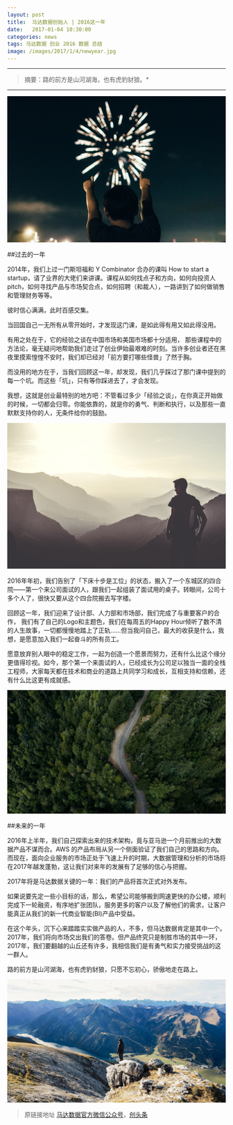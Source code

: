 ```yaml
---
layout: post
title:  马达数据创始人 | 2016这一年
date:   2017-01-04 10:30:00
categories: news
tags: 马达数据 创业 2016 数据 总结 
image: /images/2017/1/4/newyear.jpg
---
```


---------
>摘要：路的前方是山河湖海，也有虎豹豺狼。*

--------

![alt text](/images/2017/1/4/newyear.jpg)

##过去的一年


2014年，我们上过一门斯坦福和 Y Combinator 合办的课叫 How to start a startup，请了业界的大佬们来讲课。课程从如何找点子和方向，如何向投资人 pitch，如何寻找产品与市场契合点，如何招聘（和裁人），一路讲到了如何做销售和管理财务等等。


彼时信心满满，此时百感交集。

当回国自己一无所有从零开始时，才发现这门课，是如此得有用又如此得没用。
 
有用之处在于，它的经验之谈在中国市场和美国市场都十分适用， 那些课程中的方法论，毫无疑问地帮助我们走过了创业伊始最艰难的时刻。当许多创业者还在黑夜里摸索惶惶不安时，我们却已经对「前方要打哪些怪兽」了然于胸。

而没用的地方在于，当我们回顾这一年，却发现，我们几乎踩过了那门课中提到的每一个坑。而这些「坑」，只有等你踩进去了，才会发现。
 
我想，这就是创业最特别的地方吧：不管看过多少「经验之谈」，在你真正开始做的时候，一切都会归零。你能依靠的，就是你的勇气、判断和执行，以及那些一直默默支持你的人，无条件给你的鼓励。


![alt text](/images/2017/1/4/mountains.jpeg)


2016年年初，我们告别了「下床十步是工位」的状态，搬入了一个东城区的四合院——第一个来公司面试的人，跟我们一起组装了面试用的桌子。转眼间，公司十多个人了，很快又要从这个四合院搬去写字楼。

回顾这一年，我们迎来了设计部、人力部和市场部，我们完成了与重要客户的合作， 我们有了自己的Logo和主题色，我们在每周五的Happy Hour倾听了数不清的人生故事，一切都慢慢地踏上了正轨……但当我问自己，最大的收获是什么，我想，是愿意加入我们一起奋斗的所有员工。

愿意放弃别人眼中的稳定工作，一起为创造一个愿景而努力，还有什么比这个缘分更值得珍视。如今，那个第一个来面试的人，已经成长为公司足以独当一面的全栈工程师，大家每天都在技术和商业的道路上共同学习和成长，互相支持和信赖，还有什么比这更有成就感。


![alt text](/images/2017/1/4/road.jpeg)


##未来的一年

2016年上半年，我们自己探索出来的技术架构，竟与亚马逊一个月前推出的大数据产品不谋而合。AWS 的产品布局从另一个侧面验证了我们自己的思路和方向。而现在，面向企业服务的市场正处于飞速上升的时期，大数据管理和分析的市场将在2017年越发蓬勃，这让我们对来年的发展有了足够的信心与把握。
 
2017年将是马达数据关键的一年：我们的产品将首次正式对外发布。

如果说要先定一些小目标的话，那么，希望公司能够搬到网速更快的办公楼，顺利完成下一轮融资，有序地扩张团队，服务更多的客户以及了解他们的需求，让客户能真正从我们的新一代商业智能(BI)产品中受益。


在这个年头，沉下心来踏踏实实做产品的人，不多，但马达数据肯定是其中一个。2017年，我们将向市场交出我们的答卷。但产品终究只是制胜市场的其中一环，2017年，我们要翻越的山丘还有许多，我相信我们是有勇气和实力接受挑战的这一群人。

路的前方是山河湖海，也有虎豹豺狼，只愿不忘初心，骄傲地走在路上。


![alt text](/images/2017/1/4/lake.jpeg)


> 原链接地址 [马达数据官方微信公众号](http://mp.weixin.qq.com/s/SxwqNqc1_2vG78e-PeDFZw)，[创头条](http://www.ctoutiao.com/119015.html)